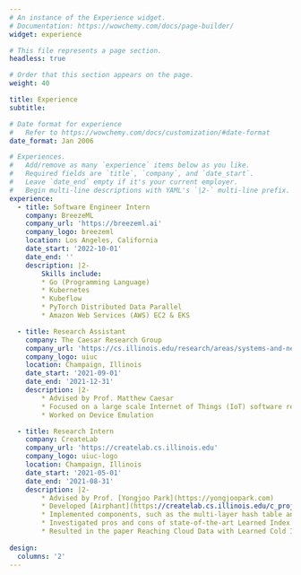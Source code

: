 ```yaml
---
# An instance of the Experience widget.
# Documentation: https://wowchemy.com/docs/page-builder/
widget: experience

# This file represents a page section.
headless: true

# Order that this section appears on the page.
weight: 40

title: Experience
subtitle:

# Date format for experience
#   Refer to https://wowchemy.com/docs/customization/#date-format
date_format: Jan 2006

# Experiences.
#   Add/remove as many `experience` items below as you like.
#   Required fields are `title`, `company`, and `date_start`.
#   Leave `date_end` empty if it's your current employer.
#   Begin multi-line descriptions with YAML's `|2-` multi-line prefix.
experience:
  - title: Software Engineer Intern
    company: BreezeML
    company_url: 'https://breezeml.ai'
    company_logo: breezeml
    location: Los Angeles, California
    date_start: '2022-10-01'
    date_end: ''
    description: |2-
        Skills include:
        * Go (Programming Language)
        * Kubernetes
        * Kubeflow
        * PyTorch Distributed Data Parallel
        * Amazon Web Services (AWS) EC2 & EKS

  - title: Research Assistant
    company: The Caesar Research Group
    company_url: 'https://cs.illinois.edu/research/areas/systems-and-networking'
    company_logo: uiuc
    location: Champaign, Illinois
    date_start: '2021-09-01'
    date_end: '2021-12-31'
    description: |2-
        * Advised by Prof. Matthew Caesar
        * Focused on a large scale Internet of Things (IoT) software research project
        * Worked on Device Emulation

  - title: Research Intern
    company: CreateLab
    company_url: 'https://createlab.cs.illinois.edu'
    company_logo: uiuc-logo
    location: Champaign, Illinois
    date_start: '2021-05-01'
    date_end: '2021-08-31'
    description: |2-
        * Advised by Prof. [Yongjoo Park](https://yongjoopark.com)
        * Developed [Airphant](https://createlab.cs.illinois.edu/c_project.html): a Cloud-native Search Engine with a Statistical Indexing System, which maintains a randomized multi‐layer structure and analyzes over 70k lines of data
        * Implemented components, such as the multi‐layer hash table and the stop word mapper, in Java; unit‐tested tasks with JUnit; peer reviewed Pull Requests; containerized Airphant in Azure
        * Investigated pros and cons of state‐of‐the‐art Learned Index publications to identify possible research directions
        * Resulted in the paper Reaching Cloud Data with Learned Cold Index
        
design:
  columns: '2'
---
```

